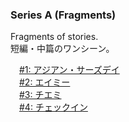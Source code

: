 ### Series A (Fragments)

Fragments of stories. <br/>
短編・中篇のワンシーン。

　[#1: アジアン・サーズデイ](https://github.com/chillfy/fragments/blob/master/A1_asian_thursday.md)<br/>
　[#2: エイミー](https://github.com/chillfy/fragments/blob/master/A2_amy.md)<br/>
　[#3: チエミ](https://github.com/chillfy/fragments/blob/master/A3_chiemi.md)<br/>
　[#4: チェックイン](https://github.com/chillfy/fragments/blob/master/A4_checkin.md)<br/>
